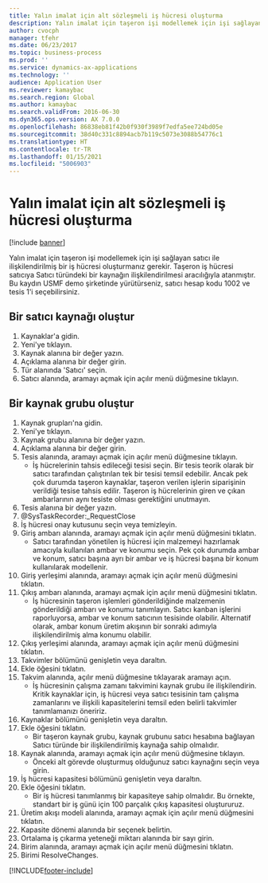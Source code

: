 ```yaml
---
title: Yalın imalat için alt sözleşmeli iş hücresi oluşturma
description: Yalın imalat için taşeron işi modellemek için işi sağlayan satıcı ile ilişkilendirilmiş bir iş hücresi oluşturmanız gerekir.
author: cvocph
manager: tfehr
ms.date: 06/23/2017
ms.topic: business-process
ms.prod: ''
ms.service: dynamics-ax-applications
ms.technology: ''
audience: Application User
ms.reviewer: kamaybac
ms.search.region: Global
ms.author: kamaybac
ms.search.validFrom: 2016-06-30
ms.dyn365.ops.version: AX 7.0.0
ms.openlocfilehash: 86838eb81f42b0f930f3989f7edfa5ee724bd05e
ms.sourcegitcommit: 38d40c331c8894acb7b119c5073e3088b54776c1
ms.translationtype: HT
ms.contentlocale: tr-TR
ms.lasthandoff: 01/15/2021
ms.locfileid: "5006903"
---
```

# <a name="create-a-subcontracted-work-cell-for-lean-manufacturing"></a>Yalın imalat için alt sözleşmeli iş hücresi oluşturma

[!include [banner](../../includes/banner.md)]

Yalın imalat için taşeron işi modellemek için işi sağlayan satıcı ile ilişkilendirilmiş bir iş hücresi oluşturmanız gerekir. Taşeron iş hücresi satıcıya Satıcı türündeki bir kaynağın ilişkilendirilmesi aracılığıyla atanmıştır. Bu kaydın USMF demo şirketinde yürütürseniz, satıcı hesap kodu 1002 ve tesis 1'i seçebilirsiniz.


## <a name="create-a-vendor-resource"></a>Bir satıcı kaynağı oluştur
1. Kaynaklar'a gidin.
2. Yeni'ye tıklayın.
3. Kaynak alanına bir değer yazın.
4. Açıklama alanına bir değer girin.
5. Tür alanında 'Satıcı' seçin.
6. Satıcı alanında, aramayı açmak için açılır menü düğmesine tıklayın.

## <a name="create-the-resource-group"></a>Bir kaynak grubu oluştur
1. Kaynak grupları'na gidin.
2. Yeni'ye tıklayın.
3. Kaynak grubu alanına bir değer yazın.
4. Açıklama alanına bir değer girin.
5. Tesis alanında, aramayı açmak için açılır menü düğmesine tıklayın.
    * İş hücrelerinin tahsis edileceği tesisi seçin. Bir tesis teorik olarak bir satıcı tarafından çalıştırılan tek bir tesisi temsil edebilir. Ancak pek çok durumda taşeron kaynaklar, taşeron verilen işlerin siparişinin verildiği tesise tahsis edilir. Taşeron iş hücrelerinin giren ve çıkan ambarlarının aynı tesiste olması gerektiğini unutmayın.  
6. Tesis alanına bir değer yazın.
7. @SysTaskRecorder:_RequestClose
8. İş hücresi onay kutusunu seçin veya temizleyin.
9. Giriş ambarı alanında, aramayı açmak için açılır menü düğmesini tıklatın.
    * Satıcı tarafından yönetilen iş hücresi için malzemeyi hazırlamak amacıyla kullanılan ambar ve konumu seçin. Pek çok durumda ambar ve konum, satıcı başına ayrı bir ambar ve iş hücresi başına bir konum kullanılarak modellenir.  
10. Giriş yerleşimi alanında, aramayı açmak için açılır menü düğmesini tıklatın.
11. Çıkış ambarı alanında, aramayı açmak için açılır menü düğmesini tıklatın.
    * İş hücresinin taşeron işlemleri gönderildiğinde malzemenin gönderildiği ambarı ve konumu tanımlayın. Satıcı kanban işlerini raporluyorsa, ambar ve konum satıcının tesisinde olabilir. Alternatif olarak, ambar konum üretim akışının bir sonraki adımıyla ilişkilendirilmiş alma konumu olabilir.  
12. Çıkış yerleşimi alanında, aramayı açmak için açılır menü düğmesini tıklatın.
13. Takvimler bölümünü genişletin veya daraltın.
14. Ekle öğesini tıklatın.
15. Takvim alanında, açılır menü düğmesine tıklayarak aramayı açın.
    * İş hücresinin çalışma zamanı takvimini kaynak grubu ile ilişkilendirin. Kritik kaynaklar için, iş hücresi veya satıcı tesisinin tam çalışma zamanlarını ve ilişkili kapasitelerini temsil eden belirli takvimler tanımlamanızı öneririz.  
16. Kaynaklar bölümünü genişletin veya daraltın.
17. Ekle öğesini tıklatın.
    * Bir taşeron kaynak grubu, kaynak grubunu satıcı hesabına bağlayan Satıcı türünde bir ilişkilendirilmiş kaynağa sahip olmalıdır.  
18. Kaynak alanında, aramayı açmak için açılır menü düğmesine tıklayın.
    * Önceki alt görevde oluşturmuş olduğunuz satıcı kaynağını seçin veya girin.  
19. İş hücresi kapasitesi bölümünü genişletin veya daraltın.
20. Ekle öğesini tıklatın.
    * Bir iş hücresi tanımlanmış bir kapasiteye sahip olmalıdır. Bu örnekte, standart bir iş günü için 100 parçalık çıkış kapasitesi oluştururuz.  
21. Üretim akışı modeli alanında, aramayı açmak için açılır menü düğmesini tıklatın.
22. Kapasite dönemi alanında bir seçenek belirtin.
23. Ortalama iş çıkarma yeteneği miktarı alanında bir sayı girin.
24. Birim alanında, aramayı açmak için açılır menü düğmesini tıklatın.
25. Birimi ResolveChanges.



[!INCLUDE[footer-include](../../../includes/footer-banner.md)]